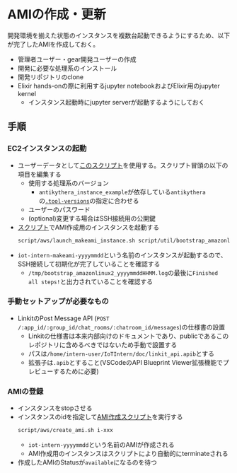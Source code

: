 # AMIの作成・更新

開発環境を揃えた状態のインスタンスを複数台起動できるようにするため、以下が完了したAMIを作成しておく。
- 管理者ユーザー・gear開発ユーザーの作成
- 開発に必要な処理系のインストール
- 開発リポジトリのclone
- Elixir hands-onの際に利用するjupyter notebookおよびElixir用のjupyter kernel
  - インスタンス起動時にjupyter serverが起動するようにしておく

## 手順

### EC2インスタンスの起動

- ユーザーデータとして[このスクリプト](../../../script/util/bootstrap_amazonlinux2.sh)を使用する。スクリプト冒頭の以下の項目を編集する
  - 使用する処理系のバージョン
    - `antikythera_instance_example`が依存している`antikythera`の[`.tool-versions`](../../../.tool-versions)の指定に合わせる
  - ユーザーのパスワード
  - (optional)変更する場合はSSH接続用の公開鍵
- [スクリプト](../../../script/aws/launch_makeami_instance.sh)でAMI作成用のインスタンスを起動する
  ```sh
  script/aws/launch_makeami_instance.sh script/util/bootstrap_amazonlinux2.sh
  ```
- `iot-intern-makeami-yyyymmdd`という名前のインスタンスが起動するので、SSH接続して初期化が完了していることを確認する
  - `/tmp/bootstrap_amazonlinux2_yyyymmddHHMM.log`の最後に`Finished all steps!`と出力されていることを確認する

### 手動セットアップが必要なもの

- LinkitのPost Message API (`POST /:app_id/:group_id/chat_rooms/:chatroom_id/messages`)の仕様書の設置
  - Linkitの仕様書は本来内部向けのドキュメントであり、publicであるこのレポジトリに含めるべきではないため手動で設置する
  - パスは`/home/intern-user/IoTIntern/doc/linkit_api.apib`とする
  - 拡張子は`.apib`とすること(VSCodeのAPI Blueprint Viewer拡張機能でプレビューするために必要)

### AMIの登録

- インスタンスをstopさせる
- インスタンスのidを指定して[AMI作成スクリプト](../../../script/aws/create_ami.sh)を実行する
  ```sh
  script/aws/create_ami.sh i-xxx
  ```
  - `iot-intern-yyyymmdd`という名前のAMIが作成される
  - AMI作成用のインスタンスはスクリプトにより自動的にterminateされる
- 作成したAMIのStatusが`available`になるのを待つ
